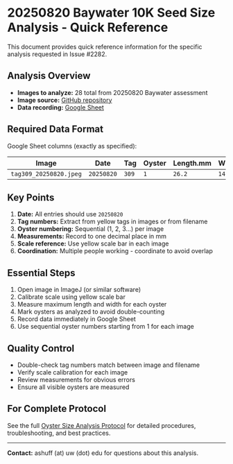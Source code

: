 # 20250820 Baywater 10K Seed Size Analysis - Quick Reference

This document provides quick reference information for the specific analysis requested in Issue #2282.

## Analysis Overview

- **Images to analyze:** 28 total from 20250820 Baywater assessment
- **Image source:** [GitHub repository](https://github.com/RobertsLab/polyIC-larvae/tree/main/data/outplant/sequim/size)
- **Data recording:** [Google Sheet](https://docs.google.com/spreadsheets/d/1lMRYigEF_9f2LICe4q8nRxW6kDCUw_nqdVwaQIxlThg/edit?gid=0#gid=0)

## Required Data Format

Google Sheet columns (exactly as specified):

| Image | Date | Tag | Oyster | Length.mm | Width.mm |
|-------|------|-----|--------|-----------|----------|
| `tag309_20250820.jpeg` | `20250820` | `309` | `1` | `26.2` | `14.5` |

## Key Points

1. **Date:** All entries should use `20250820` 
2. **Tag numbers:** Extract from yellow tags in images or from filename
3. **Oyster numbering:** Sequential (1, 2, 3...) per image
4. **Measurements:** Record to one decimal place in mm
5. **Scale reference:** Use yellow scale bar in each image
6. **Coordination:** Multiple people working - coordinate to avoid overlap

## Essential Steps

1. Open image in ImageJ (or similar software)
2. Calibrate scale using yellow scale bar
3. Measure maximum length and width for each oyster
4. Mark oysters as analyzed to avoid double-counting
5. Record data immediately in Google Sheet
6. Use sequential oyster numbers starting from 1 for each image

## Quality Control

- Double-check tag numbers match between image and filename
- Verify scale calibration for each image
- Review measurements for obvious errors
- Ensure all visible oysters are measured

## For Complete Protocol

See the full [Oyster Size Analysis Protocol](oyster-size-analysis.md) for detailed procedures, troubleshooting, and best practices.

---

**Contact:** ashuff (at) uw (dot) edu for questions about this analysis.